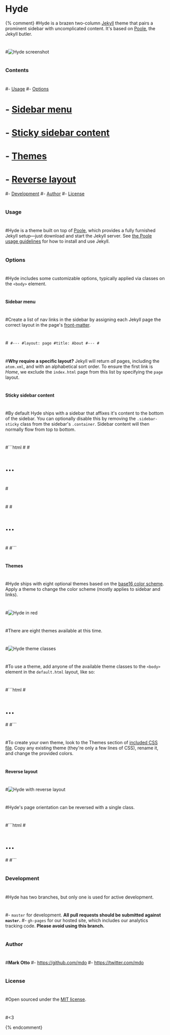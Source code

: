 # Hyde
{% comment}
#Hyde is a brazen two-column [Jekyll](http://jekyllrb.com) theme that pairs a prominent sidebar with uncomplicated content. It's based on [Poole](http://getpoole.com), the Jekyll butler.
#
#![Hyde screenshot](https://f.cloud.github.com/assets/98681/1831228/42af6c6a-7384-11e3-98fb-e0b923ee0468.png)
#
#
### Contents
#
#- [Usage](#usage)
#- [Options](#options)
#  - [Sidebar menu](#sidebar-menu)
#  - [Sticky sidebar content](#sticky-sidebar-content)
#  - [Themes](#themes)
#  - [Reverse layout](#reverse-layout)
#- [Development](#development)
#- [Author](#author)
#- [License](#license)
#
#
### Usage
#
#Hyde is a theme built on top of [Poole](https://github.com/poole/poole), which provides a fully furnished Jekyll setup—just download and start the Jekyll server. See [the Poole usage guidelines](https://github.com/poole/poole#usage) for how to install and use Jekyll.
#
#
### Options
#
#Hyde includes some customizable options, typically applied via classes on the `<body>` element.
#
#
#### Sidebar menu
#
#Create a list of nav links in the sidebar by assigning each Jekyll page the correct layout in the page's [front-matter](http://jekyllrb.com/docs/frontmatter/).
#
#```
#---
#layout: page
#title: About
#---
#```
#
#**Why require a specific layout?** Jekyll will return *all* pages, including the `atom.xml`, and with an alphabetical sort order. To ensure the first link is *Home*, we exclude the `index.html` page from this list by specifying the `page` layout.
#
#
#### Sticky sidebar content
#
#By default Hyde ships with a sidebar that affixes it's content to the bottom of the sidebar. You can optionally disable this by removing the `.sidebar-sticky` class from the sidebar's `.container`. Sidebar content will then normally flow from top to bottom.
#
#```html
#<!-- Default sidebar -->
#<div class="sidebar">
#  <div class="container sidebar-sticky">
#    ...
#  </div>
#</div>
#
#<!-- Modified sidebar -->
#<div class="sidebar">
#  <div class="container">
#    ...
#  </div>
#</div>
#```
#
#
#### Themes
#
#Hyde ships with eight optional themes based on the [base16 color scheme](https://github.com/chriskempson/base16). Apply a theme to change the color scheme (mostly applies to sidebar and links).
#
#![Hyde in red](https://f.cloud.github.com/assets/98681/1831229/42b0b354-7384-11e3-8462-31b8df193fe5.png)
#
#There are eight themes available at this time.
#
#![Hyde theme classes](https://f.cloud.github.com/assets/98681/1817044/e5b0ec06-6f68-11e3-83d7-acd1942797a1.png)
#
#To use a theme, add anyone of the available theme classes to the `<body>` element in the `default.html` layout, like so:
#
#```html
#<body class="theme-base-08">
#  ...
#</body>
#```
#
#To create your own theme, look to the Themes section of [included CSS file](https://github.com/poole/hyde/blob/master/public/css/hyde.css). Copy any existing theme (they're only a few lines of CSS), rename it, and change the provided colors.
#
#### Reverse layout
#
#![Hyde with reverse layout](https://f.cloud.github.com/assets/98681/1831230/42b0d3ac-7384-11e3-8d54-2065afd03f9e.png)
#
#Hyde's page orientation can be reversed with a single class.
#
#```html
#<body class="layout-reverse">
#  ...
#</body>
#```
#
#
### Development
#
#Hyde has two branches, but only one is used for active development.
#
#- `master` for development.  **All pull requests should be submitted against `master`.**
#- `gh-pages` for our hosted site, which includes our analytics tracking code. **Please avoid using this branch.**
#
#
### Author
#
#**Mark Otto**
#- <https://github.com/mdo>
#- <https://twitter.com/mdo>
#
#
### License
#
#Open sourced under the [MIT license](LICENSE.md).
#
#<3

{% endcomment}

